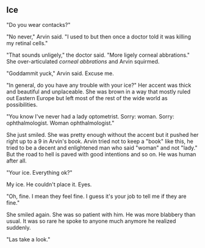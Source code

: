 ## Ice
"Do you wear contacks?"

"No never," Arvin said. "I used to but then once a doctor told it was killing my retinal cells."

"That sounds unligely," the doctor said. "More ligely corneal abbrations." She over-articulated *corneal abbrations* and Arvin squirmed.

"Goddammit yuck," Arvin said. Excuse me.

"In general, do you have any trouble with your ice?" Her accent was thick and beautiful and unplaceable. She was brown in a way that mostly ruled out Eastern Europe but left most of the rest of the wide world as possibilities.

"You know I've never had a lady optometrist. Sorry: woman. Sorry: ophthalmologist. Woman ophthalmologist."

She just smiled. She was pretty enough without the accent but it pushed her right up to a 9 in Arvin's book. Arvin tried not to keep a "book" like this, he tried to be a decent and enlightened man who said "woman" and not "lady." But the road to hell is paved with good intentions and so on. He was human after all.

"Your ice. Everything ok?"

My ice. He couldn't place it. Eyes.

"Oh, fine. I mean they feel fine. I guess it's your job to tell me if they are fine."

She smiled again. She was so patient with him. He was more blabbery than usual. It was so rare he spoke to anyone much anymore he realized suddenly.

"Las take a look." 
